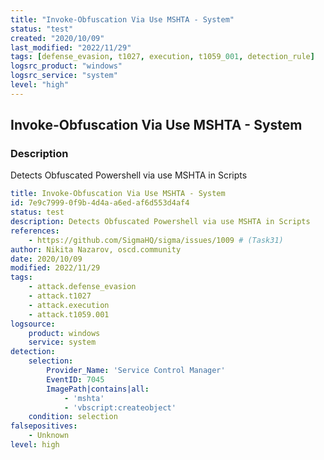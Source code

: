 ```yaml
---
title: "Invoke-Obfuscation Via Use MSHTA - System"
status: "test"
created: "2020/10/09"
last_modified: "2022/11/29"
tags: [defense_evasion, t1027, execution, t1059_001, detection_rule]
logsrc_product: "windows"
logsrc_service: "system"
level: "high"
---
```


## Invoke-Obfuscation Via Use MSHTA - System

### Description

Detects Obfuscated Powershell via use MSHTA in Scripts

```yml
title: Invoke-Obfuscation Via Use MSHTA - System
id: 7e9c7999-0f9b-4d4a-a6ed-af6d553d4af4
status: test
description: Detects Obfuscated Powershell via use MSHTA in Scripts
references:
    - https://github.com/SigmaHQ/sigma/issues/1009 # (Task31)
author: Nikita Nazarov, oscd.community
date: 2020/10/09
modified: 2022/11/29
tags:
    - attack.defense_evasion
    - attack.t1027
    - attack.execution
    - attack.t1059.001
logsource:
    product: windows
    service: system
detection:
    selection:
        Provider_Name: 'Service Control Manager'
        EventID: 7045
        ImagePath|contains|all:
            - 'mshta'
            - 'vbscript:createobject'
    condition: selection
falsepositives:
    - Unknown
level: high

```

